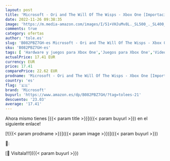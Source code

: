 ```yaml
---
layout: post
title: 'Microsoft - Ori and The Will Of The Wisps - Xbox One [Importación inglesa]'
date: 2022-11-26 09:38:35
image: 'https://m.media-amazon.com/images/I/51+VHJuMv8L._SL500_._SL400_.jpg'
comments: true
category: ofertas
author: 'tole.es'
slug: 'B082PBZ7GH-es Microsoft - Ori and The Will Of The Wisps - Xbox One...'
sku: 'B082PBZ7GH-es'
tags: [ 'Hardware y juegos para Xbox One','Juegos para Xbox One','Videojuegos','microsoft','xbox','🇪🇸', ]
actualPrice: 17.41 EUR
currency: EUR
price: 17.41
comparePrice: 22.62 EUR
prodname: 'Microsoft - Ori and The Will Of The Wisps - Xbox One [Importación inglesa]'
country: 'es'
flag: '🇪🇸'
brand: 'Microsoft'
buyurl: 'https://www.amazon.es/dp/B082PBZ7GH/?tag=tolees-21'
descuento: '23.03'
average: '17.41'
---
```


Ahora mismo tienes [{{< param title >}}]({{< param buyurl >}}) en el siguiente enlace!

[![{{< param prodname >}}]({{< param image >}})]({{< param buyurl >}})

🔎:


[🛒 Visítala!!!]({{< param buyurl >}})

